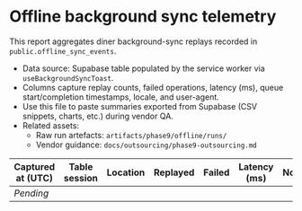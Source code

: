# Offline background sync telemetry

This report aggregates diner background-sync replays recorded in `public.offline_sync_events`.

- Data source: Supabase table populated by the service worker via `useBackgroundSyncToast`.
- Columns capture replay counts, failed operations, latency (ms), queue start/completion timestamps, locale, and user-agent.
- Use this file to paste summaries exported from Supabase (CSV snippets, charts, etc.) during vendor QA.
- Related assets:
  - Raw run artefacts: `artifacts/phase9/offline/runs/`
  - Vendor guidance: `docs/outsourcing/phase9-outsourcing.md`

| Captured at (UTC) | Table session | Location | Replayed | Failed | Latency (ms) | Notes |
| --- | --- | --- | --- | --- | --- | --- |
| _Pending_ | | | | | | |
